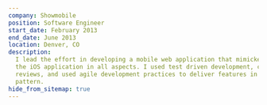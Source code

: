 ```yaml
---
company: Showmobile
position: Software Engineer
start_date: February 2013
end_date: June 2013
location: Denver, CO
description:
  I lead the effort in developing a mobile web application that mimicked
  the iOS application in all aspects. I used test driven development, conducted code
  reviews, and used agile development practices to deliver features in a rapid iterative
  pattern.
hide_from_sitemap: true
---
```

